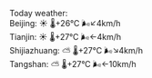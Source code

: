 Today weather:  
Beijing: ☀️   🌡️+26°C 🌬️↙4km/h  
Tianjin: ☀️   🌡️+27°C 🌬️←4km/h  
Shijiazhuang: ⛅️  🌡️+27°C 🌬️↘4km/h  
Tangshan: ⛅️  🌡️+27°C 🌬️←10km/h  
